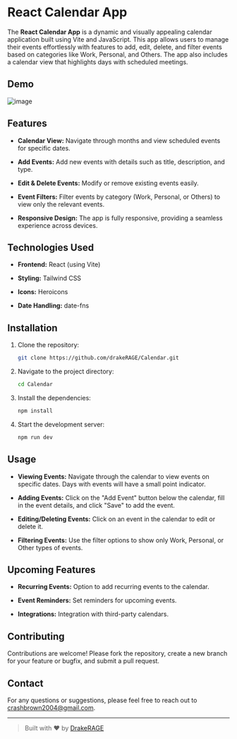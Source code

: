 # React Calendar App

The **React Calendar App** is a dynamic and visually appealing calendar application built using Vite and JavaScript. This app allows users to manage their events effortlessly with features to add, edit, delete, and filter events based on categories like Work, Personal, and Others. The app also includes a calendar view that highlights days with scheduled meetings.

## Demo

![image](https://github.com/user-attachments/assets/228ce18a-0df1-4531-b04d-a40f1ddfbdaa)


## Features
- **Calendar View:** Navigate through months and view scheduled events for specific dates.

- **Add Events:** Add new events with details such as title, description, and type.

- **Edit & Delete Events:** Modify or remove existing events easily.

- **Event Filters:** Filter events by category (Work, Personal, or Others) to view only the relevant events.

- **Responsive Design:** The app is fully responsive, providing a seamless experience across devices.

## Technologies Used
- **Frontend:** React (using Vite)

- **Styling:** Tailwind CSS

- **Icons:** Heroicons

- **Date Handling:** date-fns

## Installation

1. Clone the repository:
    ```bash
    git clone https://github.com/drakeRAGE/Calendar.git
    ```
2. Navigate to the project directory:
    ```bash
    cd Calendar
    ```
3. Install the dependencies:
    ```bash
    npm install
    ```
4. Start the development server:
    ```bash
    npm run dev
    ```

## Usage

- **Viewing Events:** Navigate through the calendar to view events on specific dates. Days with events will have a small point indicator.

- **Adding Events:** Click on the "Add Event" button below the calendar, fill in the event details, and click "Save" to add the event.

- **Editing/Deleting Events:** Click on an event in the calendar to edit or delete it.

- **Filtering Events:** Use the filter options to show only Work, Personal, or Other types of events.

## Upcoming Features
- **Recurring Events:** Option to add recurring events to the calendar.

- **Event Reminders:** Set reminders for upcoming events.

- **Integrations:** Integration with third-party calendars.

## Contributing
Contributions are welcome! Please fork the repository, create a new branch for your feature or bugfix, and submit a pull request.

## Contact
For any questions or suggestions, please feel free to reach out to [crashbrown2004@gmail.com](mailto:crashbrown2004@gmail.com).

---

> Built with ❤️ by [DrakeRAGE](https://github.com/drakeRAGE)
